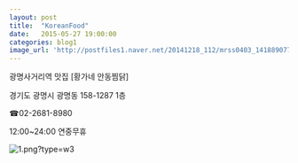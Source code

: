```yaml
---
layout: post
title:  "KoreanFood"
date:   2015-05-27 19:00:00
categories: blog1
image_url: 'http://postfiles1.naver.net/20141218_112/mrss0403_1418890775622nb4As_PNG/0.png?type=w1'
---
```


광명사거리역 맛집 [황가네 안동찜닭]

경기도 광명시 광명동 158-1287 1층



☎02-2681-8980


12:00~24:00 연중무휴


![1.png?type=w3](http://postfiles3.naver.net/20141218_130/mrss0403_14188891070520rGzU_PNG/1.png?type=w3)


